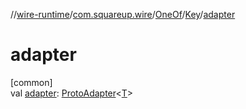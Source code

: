 //[wire-runtime](../../../../index.md)/[com.squareup.wire](../../index.md)/[OneOf](../index.md)/[Key](index.md)/[adapter](adapter.md)

# adapter

[common]\
val [adapter](adapter.md): [ProtoAdapter](../../-proto-adapter/index.md)&lt;[T](index.md)&gt;
